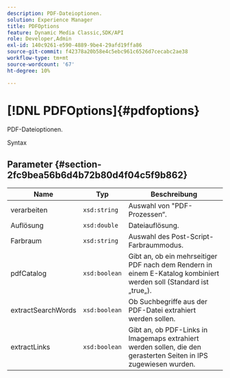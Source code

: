 ```yaml
---
description: PDF-Dateioptionen.
solution: Experience Manager
title: PDFOptions
feature: Dynamic Media Classic,SDK/API
role: Developer,Admin
exl-id: 140c9261-e590-4889-9be4-29afd19ffa86
source-git-commit: f42378a20b58e4c5ebc961c6526d7cecabc2ae38
workflow-type: tm+mt
source-wordcount: '67'
ht-degree: 10%

---
```


# [!DNL PDFOptions]{#pdfoptions}

PDF-Dateioptionen.

Syntax

## Parameter {#section-2fc9bea56b6d4b72b80d4f04c5f9b862}

| Name | Typ | Beschreibung |
|---|---|---|
| verarbeiten | `xsd:string` | Auswahl von &quot;PDF-Prozessen“. |
| Auflösung | `xsd:double` | Dateiauflösung. |
| Farbraum | `xsd:string` | Auswahl des Post-Script-Farbraummodus. |
| pdfCatalog | `xsd:boolean` | Gibt an, ob ein mehrseitiger PDF nach dem Rendern in einem E-Katalog kombiniert werden soll (Standard ist „true„). |
| extractSearchWords | `xsd:boolean` | Ob Suchbegriffe aus der PDF-Datei extrahiert werden sollen. |
| extractLinks | `xsd:boolean` | Gibt an, ob PDF-Links in Imagemaps extrahiert werden sollen, die den gerasterten Seiten in IPS zugewiesen wurden. |
